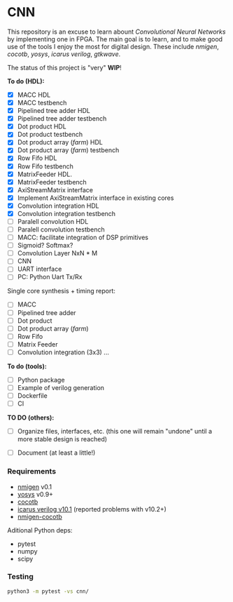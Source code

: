 
# CNN

This repository is an excuse to learn abount *Convolutional Neural Networks* by implementing one in FPGA.
The main goal is to learn, and to make good use of the tools I enjoy the most for digital design. These include
*nmigen*, *cocotb*, *yosys*, *icarus verilog*, *gtkwave*.

The status of this project is "very" **WIP**!


**To do (HDL):**

* [x] MACC HDL
* [x] MACC testbench
* [x] Pipelined tree adder HDL
* [x] Pipelined tree adder testbench
* [x] Dot product HDL
* [x] Dot product testbench
* [x] Dot product array (*farm*) HDL
* [x] Dot product array (*farm*) testbench
* [x] Row Fifo HDL
* [x] Row Fifo testbench
* [x] MatrixFeeder HDL.
* [x] MatrixFeeder testbench
* [x] AxiStreamMatrix interface
* [x] Implement AxiStreamMatrix interface in existing cores
* [x] Convolution integration HDL
* [x] Convolution integration testbench
* [ ] Paralell convolution HDL
* [ ] Paralell convolution testbench
* [ ] MACC: facilitate integration of DSP primitives
* [ ] Sigmoid? Softmax?
* [ ] Convolution Layer NxN * M
* [ ] CNN
* [ ] UART interface
* [ ] PC: Python Uart Tx/Rx

Single core synthesis + timing report:
* [ ] MACC
* [ ] Pipelined tree adder
* [ ] Dot product
* [ ] Dot product array (*farm*)
* [ ] Row Fifo
* [ ] Matrix Feeder
* [ ] Convolution integration (3x3)
...

**To do (tools):**
* [ ] Python package
* [ ] Example of verilog generation
* [ ] Dockerfile
* [ ] CI

**TO DO (others):**
* [ ] Organize files, interfaces, etc. (this one will remain "undone" until a more stable design is reached)
* [ ] Document (at least a little!)


### Requirements

* [nmigen](https://github.com/m-labs/nmigen) v0.1
* [yosys](https://github.com/YosysHQ/yosys) v0.9+
* [cocotb](https://github.com/cocotb/cocotb)
* [icarus verilog v10.1](hhttps://github.com/steveicarus/iverilog) (reported problems with v10.2+)
* [nmigen-cocotb](https://github.com/akukulanski/nmigen-cocotb)

Aditional Python deps:
* pytest
* numpy
* scipy

### Testing

```bash
python3 -m pytest -vs cnn/
```